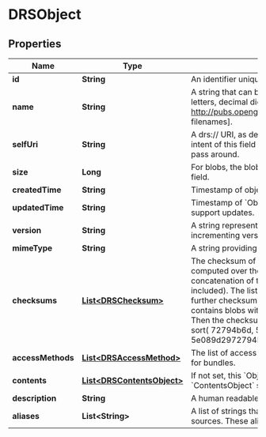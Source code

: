 
# DRSObject

## Properties
Name | Type | Description | Notes
------------ | ------------- | ------------- | -------------
**id** | **String** | An identifier unique to this &#x60;Object&#x60;. | 
**name** | **String** | A string that can be used to name an &#x60;Object&#x60;. This string is made up of uppercase and lowercase letters, decimal digits, hypen, period, and underscore [A-Za-z0-9.-_]. See http://pubs.opengroup.org/onlinepubs/9699919799/basedefs/V1_chap03.html#tag_03_282[portable filenames]. |  [optional]
**selfUri** | **String** | A drs:// URI, as defined in the DRS documentation, that tells clients how to access this object. The intent of this field is to make DRS objects self-contained, and therefore easier for clients to store and pass around. | 
**size** | **Long** | For blobs, the blob size in bytes. For bundles, the cumulative size, in bytes, of items in the &#x60;contents&#x60; field. | 
**createdTime** | **String** | Timestamp of object creation in RFC3339. |  [optional]
**updatedTime** | **String** | Timestamp of &#x60;Object&#x60; update in RFC3339, identical to create timestamp in systems that do not support updates. |  [optional]
**version** | **String** | A string representing a version. (Some systems may use checksum, a RFC3339 timestamp, or an incrementing version number.) |  [optional]
**mimeType** | **String** | A string providing the mime-type of the &#x60;Object&#x60;. |  [optional]
**checksums** | [**List&lt;DRSChecksum&gt;**](DRSChecksum.md) | The checksum of the &#x60;Object&#x60;. At least one checksum must be provided. For blobs, the checksum is computed over the bytes in the blob.  For bundles, the checksum is computed over a sorted concatenation of the checksums of its top-level contained objects (not recursive, names not included). The list of checksums is sorted alphabetically (hex-code) before concatenation and a further checksum is performed on the concatenated checksum value.  For example, if a bundle contains blobs with the following checksums: md5(blob1) &#x3D; 72794b6d md5(blob2) &#x3D; 5e089d29  Then the checksum of the bundle is: md5( concat( sort( md5(blob1), md5(blob2) ) ) ) &#x3D; md5( concat( sort( 72794b6d, 5e089d29 ) ) ) &#x3D; md5( concat( 5e089d29, 72794b6d ) ) &#x3D; md5( 5e089d2972794b6d ) &#x3D; f7a29a04 | 
**accessMethods** | [**List&lt;DRSAccessMethod&gt;**](DRSAccessMethod.md) | The list of access methods that can be used to fetch the &#x60;Object&#x60;. Required for single blobs; optional for bundles. |  [optional]
**contents** | [**List&lt;DRSContentsObject&gt;**](DRSContentsObject.md) | If not set, this &#x60;Object&#x60; is a single blob. If set, this &#x60;Object&#x60; is a bundle containing the listed &#x60;ContentsObject&#x60; s (some of which may be further nested). |  [optional]
**description** | **String** | A human readable description of the &#x60;Object&#x60;. |  [optional]
**aliases** | **List&lt;String&gt;** | A list of strings that can be used to find other metadata about this &#x60;Object&#x60; from external metadata sources. These aliases can be used to represent secondary accession numbers or external GUIDs. |  [optional]



